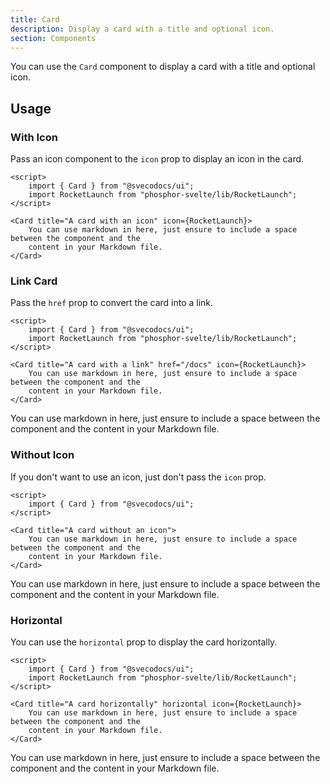 ```yaml
---
title: Card
description: Display a card with a title and optional icon.
section: Components
---
```


<script>
	import { Card } from "@svecodocs/kit";
	import RocketLaunch from "phosphor-svelte/lib/RocketLaunch";
</script>

You can use the `Card` component to display a card with a title and optional icon.

## Usage

### With Icon

Pass an icon component to the `icon` prop to display an icon in the card.

```svelte title="document.md"
<script>
	import { Card } from "@svecodocs/ui";
	import RocketLaunch from "phosphor-svelte/lib/RocketLaunch";
</script>

<Card title="A card with an icon" icon={RocketLaunch}>
	You can use markdown in here, just ensure to include a space between the component and the
	content in your Markdown file.
</Card>
```

### Link Card

Pass the `href` prop to convert the card into a link.

```svelte title="document.md"
<script>
	import { Card } from "@svecodocs/ui";
	import RocketLaunch from "phosphor-svelte/lib/RocketLaunch";
</script>

<Card title="A card with a link" href="/docs" icon={RocketLaunch}>
	You can use markdown in here, just ensure to include a space between the component and the
	content in your Markdown file.
</Card>
```

<Card title="A card with a link" href="/docs" icon={RocketLaunch}>
	You can use markdown in here, just ensure to include a space between the component and the content
	in your Markdown file.
</Card>

### Without Icon

If you don't want to use an icon, just don't pass the `icon` prop.

```svelte title="document.md"
<script>
	import { Card } from "@svecodocs/ui";
</script>

<Card title="A card without an icon">
	You can use markdown in here, just ensure to include a space between the component and the
	content in your Markdown file.
</Card>
```

<Card title="A card without an icon">
You can use markdown in here, just ensure to include a space between the component and the content in your Markdown file.
</Card>

### Horizontal

You can use the `horizontal` prop to display the card horizontally.

```svelte title="document.md"
<script>
	import { Card } from "@svecodocs/ui";
	import RocketLaunch from "phosphor-svelte/lib/RocketLaunch";
</script>

<Card title="A card horizontally" horizontal icon={RocketLaunch}>
	You can use markdown in here, just ensure to include a space between the component and the
	content in your Markdown file.
</Card>
```

<Card title="A horizontal card" horizontal icon={RocketLaunch}>
You can use markdown in here, just ensure to include a space between the component and the content in your Markdown file.
</Card>
